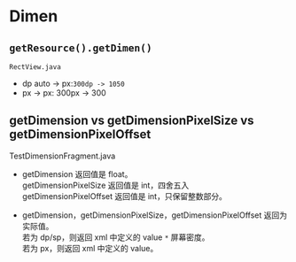 # Dimen

## `getResource().getDimen()`

`RectView.java`

- dp auto -> px:`300dp -> 1050`
- px -> px: 300px -> 300

## getDimension vs getDimensionPixelSize vs getDimensionPixelOffset

TestDimensionFragment.java

- getDimension 返回值是 float。  
  getDimensionPixelSize 返回值是 int，四舍五入  
  getDimensionPixelOffset 返回值是 int，只保留整数部分。

- getDimension，getDimensionPixelSize，getDimensionPixelOffset 返回为实际值。  
  若为 dp/sp，则返回 xml 中定义的 value `*` 屏幕密度。  
  若为 px，则返回 xml 中定义的 value。
